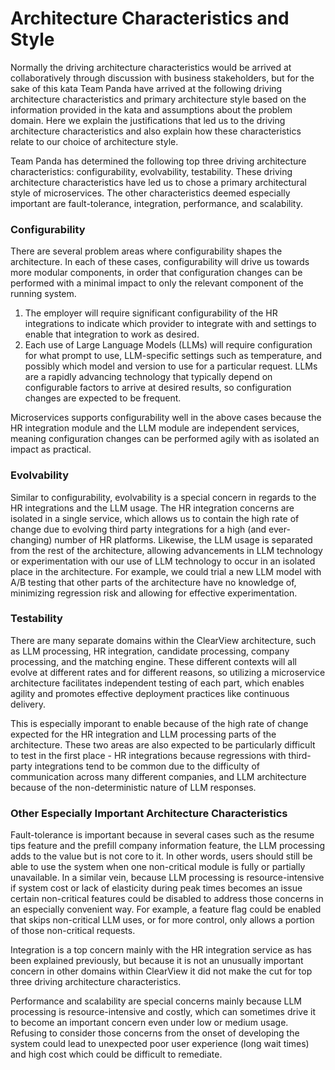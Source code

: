 # Architecture Characteristics and Style
Normally the driving architecture characteristics would be arrived at collaboratively through discussion with business stakeholders, but for the sake of this kata Team Panda have arrived at the following driving architecture characteristics and primary architecture style based on the information provided in the kata and assumptions about the problem domain. Here we explain the justifications that led us to the driving architecture characteristics and also explain how these characteristics relate to our choice of architecture style.

Team Panda has determined the following top three driving architecture characteristics: configurability, evolvability, testability. These driving architecture characteristics have led us to chose a primary architectural style of microservices. The other characteristics deemed especially important are fault-tolerance, integration, performance, and scalability.

### Configurability
There are several problem areas where configurability shapes the architecture. In each of these cases, configurability will drive us towards more modular components, in order that configuration changes can be performed with a minimal impact to only the relevant component of the running system.
1. The employer will require significant configurability of the HR integrations to indicate which provider to integrate with and settings to enable that integration to work as desired.
2. Each use of Large Language Models (LLMs) will require configuration for what prompt to use, LLM-specific settings such as temperature, and possibly which model and version to use for a particular request. LLMs are a rapidly advancing technology that typically depend on configurable factors to arrive at desired results, so configuration changes are expected to be frequent.

Microservices supports configurability well in the above cases because the HR integration module and the LLM module are independent services, meaning configuration changes can be performed agily with as isolated an impact as practical.

### Evolvability
Similar to configurability, evolvability is a special concern in regards to the HR integrations and the LLM usage. The HR integration concerns are isolated in a single service, which allows us to contain the high rate of change due to evolving third party integrations for a high (and ever-changing) number of HR platforms. Likewise, the LLM usage is separated from the rest of the architecture, allowing advancements in LLM technology or experimentation with our use of LLM technology to occur in an isolated place in the architecture. For example, we could trial a new LLM model with A/B testing that other parts of the architecture have no knowledge of, minimizing regression risk and allowing for effective experimentation.

### Testability
There are many separate domains within the ClearView architecture, such as LLM processing, HR integration, candidate processing, company processing, and the matching engine. These different contexts will all evolve at different rates and for different reasons, so utilizing a microservice architecture facilitates independent testing of each part, which enables agility and promotes effective deployment practices like continuous delivery.

This is especially imporant to enable because of the high rate of change expected for the HR integration and LLM processing parts of the architecture. These two areas are also expected to be particularly difficult to test in the first place - HR integrations because regressions with third-party integrations tend to be common due to the difficulty of communication across many different companies, and LLM architecture because of the non-deterministic nature of LLM responses.

### Other Especially Important Architecture Characteristics
Fault-tolerance is important because in several cases such as the resume tips feature and the prefill company information feature, the LLM processing adds to the value but is not core to it. In other words, users should still be able to use the system when one non-critical module is fully or partially unavailable. In a similar vein, because LLM processing is resource-intensive if system cost or lack of elasticity during peak times becomes an issue certain non-critical features could be disabled to address those concerns in an especially convenient way. For example, a feature flag could be enabled that skips non-critical LLM uses, or for more control, only allows a portion of those non-critical requests.

Integration is a top concern mainly with the HR integration service as has been explained previously, but because it is not an unusually important concern in other domains within ClearView it did not make the cut for top three driving architecture characteristics.

Performance and scalability are special concerns mainly because LLM processing is resource-intensive and costly, which can sometimes drive it to become an important concern even under low or medium usage. Refusing to consider those concerns from the onset of developing the system could lead to unexpected poor user experience (long wait times) and high cost which could be difficult to remediate.